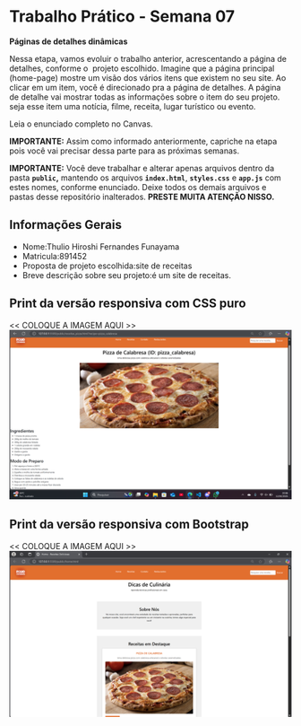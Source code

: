 # Trabalho Prático - Semana 07

**Páginas de detalhes dinâmicas**

Nessa etapa, vamos evoluir o trabalho anterior, acrescentando a página de detalhes, conforme o  projeto escolhido. Imagine que a página principal (home-page) mostre um visão dos vários itens que existem no seu site. Ao clicar em um item, você é direcionado pra a página de detalhes. A página de detalhe vai mostrar todas as informações sobre o item do seu projeto. seja esse item uma notícia, filme, receita, lugar turístico ou evento.

Leia o enunciado completo no Canvas. 

**IMPORTANTE:** Assim como informado anteriormente, capriche na etapa pois você vai precisar dessa parte para as próximas semanas. 

**IMPORTANTE:** Você deve trabalhar e alterar apenas arquivos dentro da pasta **`public`,** mantendo os arquivos **`index.html`**, **`styles.css`** e **`app.js`** com estes nomes, conforme enunciado. Deixe todos os demais arquivos e pastas desse repositório inalterados. **PRESTE MUITA ATENÇÃO NISSO.**

## Informações Gerais

- Nome:Thulio Hiroshi Fernandes Funayama
- Matricula:891452
- Proposta de projeto escolhida:site de receitas
- Breve descrição sobre seu projeto:é um site de receitas.

## Print da versão responsiva com CSS puro

<<  COLOQUE A IMAGEM AQUI >>![alt text](<public/img/Captura de tela 2025-04-12 200704.png>)

## Print da versão responsiva com Bootstrap

<<  COLOQUE A IMAGEM AQUI >>![alt text](<public/img/Captura de tela 2025-04-12 215305.png>)

